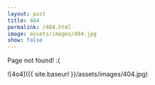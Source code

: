 ```yaml
---
layout: post
title: 404
permalink: /404.html
image: assets/images/404.jpg
show: false
---
```


Page not found! :(

![4o4]({{ site.baseurl }}/assets/images/404.jpg)

